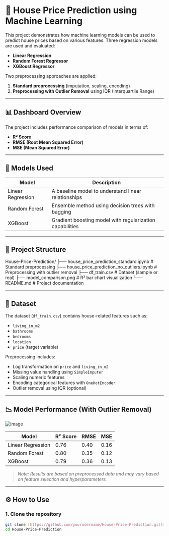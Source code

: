 # 🏡 House Price Prediction using Machine Learning

This project demonstrates how machine learning models can be used to predict house prices based on various features. Three regression models are used and evaluated:
- **Linear Regression**
- **Random Forest Regressor**
- **XGBoost Regressor**

Two preprocessing approaches are applied:
1. **Standard preprocessing** (imputation, scaling, encoding)
2. **Preprocessing with Outlier Removal** using IQR (Interquartile Range)

---

## 📊 Dashboard Overview

The project includes performance comparison of models in terms of:
- **R² Score**
- **RMSE (Root Mean Squared Error)**
- **MSE (Mean Squared Error)**

---

## 🧠 Models Used

| Model              | Description                                              |
|-------------------|----------------------------------------------------------|
| Linear Regression  | A baseline model to understand linear relationships     |
| Random Forest      | Ensemble method using decision trees with bagging       |
| XGBoost            | Gradient boosting model with regularization capabilities|

---

## 📁 Project Structure

House-Price-Prediction/
├── house_price_prediction_standard.ipynb # Standard preprocessing
├── house_price_prediction_no_outliers.ipynb # Preprocessing with outlier removal
├── df_train.csv # Dataset (sample or real)
├── model_comparison.png # R² bar chart visualization
└── README.md # Project documentation


---

## 📂 Dataset

The dataset (`df_train.csv`) contains house-related features such as:
- `living_in_m2`
- `bathrooms`
- `bedrooms`
- `location`
- `price` (target variable)

Preprocessing includes:
- Log transformation on `price` and `living_in_m2`
- Missing value handling using `SimpleImputer`
- Scaling numeric features
- Encoding categorical features with `OneHotEncoder`
- Outlier removal using IQR (optional)

---

## 📉 Model Performance (With Outlier Removal)

![image](https://github.com/user-attachments/assets/c29a6f54-25bf-4640-9f0f-ff929fcc10c0)



| Model              | R² Score | RMSE | MSE  |
|-------------------|----------|------|------|
| Linear Regression | 0.76     | 0.40 | 0.16 |
| Random Forest     | 0.80     | 0.35 | 0.12 |
| XGBoost           | 0.79     | 0.36 | 0.13 |

> _Note: Results are based on preprocessed data and may vary based on feature selection and hyperparameters._

---

## ⚙️ How to Use

### 1. Clone the repository

```bash
git clone [https://github.com/yourusername/House-Price-Prediction.git](https://github.com/MuhammadOmama/House-Price-Prediction-using-Machine-Learning
cd House-Price-Prediction

